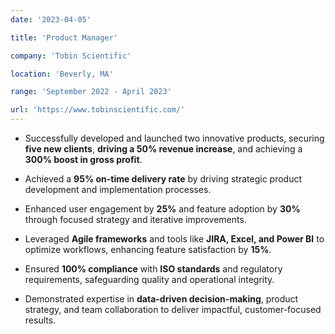 ```yaml
---
date: '2023-04-05'

title: 'Product Manager'

company: 'Tobin Scientific'

location: 'Beverly, MA'

range: 'September 2022 - April 2023'

url: 'https://www.tobinscientific.com/'
---
```



- Successfully developed and launched two innovative products, securing **five new clients**, **driving a 50% revenue increase**, and achieving a **300% boost in gross profit**.

- Achieved a **95% on-time delivery rate** by driving strategic product development and implementation processes.

- Enhanced user engagement by **25%** and feature adoption by **30%** through focused strategy and iterative improvements.

- Leveraged **Agile frameworks** and tools like **JIRA, Excel, and Power BI** to optimize workflows, enhancing feature satisfaction by **15%**.

- Ensured **100% compliance** with **ISO standards** and regulatory requirements, safeguarding quality and operational integrity.

- Demonstrated expertise in **data-driven decision-making**, product strategy, and team collaboration to deliver impactful, customer-focused results.





